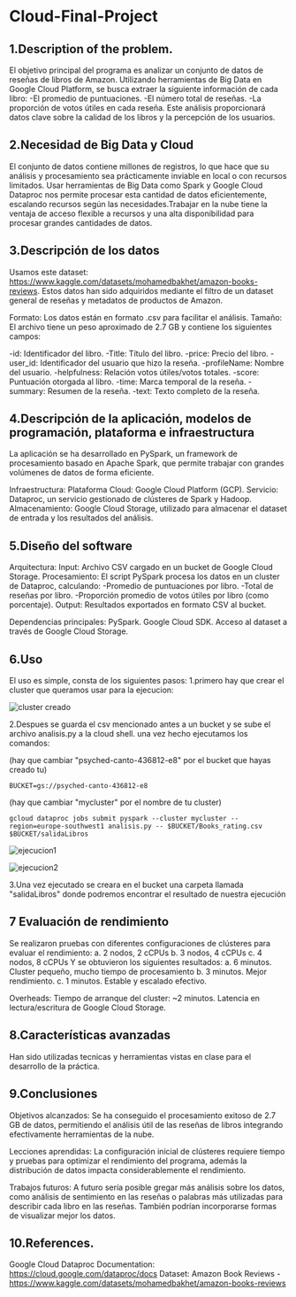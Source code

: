 # Cloud-Final-Project

## 1.Description of the problem.
El objetivo principal del programa es analizar un conjunto de datos de reseñas de libros de Amazon. Utilizando herramientas de Big Data en Google Cloud Platform, se busca extraer la siguiente información de cada libro:
-El promedio de puntuaciones.
-El número total de reseñas.
-La proporción de votos útiles en cada reseña.
Este análisis proporcionará datos clave sobre la calidad de los libros y la percepción de los usuarios.

## 2.Necesidad de Big Data y Cloud
El conjunto de datos contiene millones de registros, lo que hace que su análisis y procesamiento sea prácticamente inviable en local o con recursos limitados. Usar herramientas de Big Data como Spark y Google Cloud Dataproc nos permite procesar esta cantidad de datos eficientemente, escalando recursos según las necesidades.Trabajar en la nube tiene la ventaja de acceso flexible a recursos y una alta disponibilidad para procesar grandes cantidades de datos.

## 3.Descripción de los datos

Usamos este dataset: https://www.kaggle.com/datasets/mohamedbakhet/amazon-books-reviews. 
Estos datos han sido adquiridos mediante el filtro de un dataset general de reseñas y metadatos de productos de Amazon.

Formato: Los datos están en formato .csv para facilitar el análisis.
Tamaño: El archivo tiene un peso aproximado de 2.7 GB y contiene los siguientes campos:

  -id: Identificador del libro.
  -Title: Título del libro.
  -price: Precio del libro.
  -user_id: Identificador del usuario que hizo la reseña.
  -profileName: Nombre del usuario.
  -helpfulness: Relación votos útiles/votos totales.
  -score: Puntuación otorgada al libro.
  -time: Marca temporal de la reseña.
  -summary: Resumen de la reseña.
  -text: Texto completo de la reseña.

## 4.Descripción de la aplicación, modelos de programación, plataforma e infraestructura
La aplicación se ha desarrollado en PySpark, un framework de procesamiento basado en Apache Spark, que permite trabajar con grandes volúmenes de datos de forma eficiente.

Infraestructura:
  Plataforma Cloud: Google Cloud Platform (GCP).
  Servicio: Dataproc, un servicio gestionado de clústeres de Spark y Hadoop.
  Almacenamiento: Google Cloud Storage, utilizado para almacenar el dataset de entrada y los resultados del análisis.

## 5.Diseño del software
Arquitectura:
  Input: Archivo CSV cargado en un bucket de Google Cloud Storage.
  Procesamiento: El script PySpark procesa los datos en un cluster de Dataproc, calculando:
      -Promedio de puntuaciones por libro.
      -Total de reseñas por libro.
      -Proporción promedio de votos útiles por libro (como porcentaje).
  Output: Resultados exportados en formato CSV al bucket.

Dependencias principales:
  PySpark.
  Google Cloud SDK.
  Acceso al dataset a través de Google Cloud Storage.

## 6.Uso
El uso es simple, consta de los siguientes pasos:
  1.primero hay que crear el cluster que queramos usar para la ejecucion:
  
![cluster creado](https://github.com/user-attachments/assets/25bf4370-03b7-4791-86c2-edcb2e82ddaa)

 2.Despues se guarda el csv mencionado antes a un bucket y se sube el archivo analisis.py a la cloud shell. una vez hecho ejecutamos los comandos: 

(hay que cambiar "psyched-canto-436812-e8" por el bucket que hayas creado tu)
~~~
BUCKET=gs://psyched-canto-436812-e8 
~~~
(hay que cambiar "mycluster" por el nombre de tu cluster)
~~~
gcloud dataproc jobs submit pyspark --cluster mycluster --region=europe-southwest1 analisis.py -- $BUCKET/Books_rating.csv $BUCKET/salidaLibros
~~~
![ejecucion1](https://github.com/user-attachments/assets/c7a3e0e8-83f9-47db-a783-b6c7def01ef8)

![ejecucion2](https://github.com/user-attachments/assets/0df2b6c4-2f1f-46c1-9f53-1f2498920cab)

  3.Una vez ejecutado se creara en el bucket una carpeta llamada "salidaLibros" donde podremos encontrar el resultado de nuestra ejecución

## 7 Evaluación de rendimiento
Se realizaron pruebas con diferentes configuraciones de clústeres para evaluar el rendimiento:
  a. 2 nodos, 2 cCPUs
  b. 3 nodos, 4 cCPUs
  c. 4 nodos, 8 cCPUs
Y se obtuvieron los siguientes resultados:
  a. 6 minutos. Cluster pequeño, mucho tiempo de procesamiento
  b. 3 minutos. Mejor rendimiento.
  c. 1 minutos. Estable y escalado efectivo.

Overheads:
  Tiempo de arranque del cluster: ~2 minutos.
  Latencia en lectura/escritura de Google Cloud Storage.

## 8.Características avanzadas
Han sido utilizadas tecnicas y herramientas vistas en clase para el desarrollo de la práctica.

## 9.Conclusiones
Objetivos alcanzados:
  Se ha conseguido el procesamiento exitoso de 2.7 GB de datos, permitiendo el análisis útil de las reseñas de libros integrando efectivamente herramientas de la nube.

Lecciones aprendidas:
  La configuración inicial de clústeres requiere tiempo y pruebas para optimizar el rendimiento del programa, además la distribución de datos impacta considerablemente el rendimiento.

Trabajos futuros:
A futuro sería posible gregar más análisis sobre los datos, como análisis de sentimiento en las reseñas o palabras más utilizadas para describir cada libro en las reseñas. También podrían incorporarse formas de visualizar mejor los datos.

## 10.References.
  Google Cloud Dataproc Documentation: https://cloud.google.com/dataproc/docs
  Dataset: Amazon Book Reviews - https://www.kaggle.com/datasets/mohamedbakhet/amazon-books-reviews
